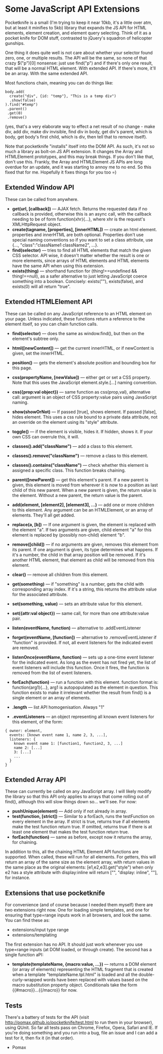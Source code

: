Some JavaScript API Extensions
==============================

Pocketknife is a small (I'm trying to keep it near 10kb, it's a little over atm, but at least it minifies to 5kb) library that expands the JS API for HTML elements, element creation, and element query selecting. Think of it as a pocket knife for DOM stuff, contrasted to jQuery's squadron of helicopter gunships.

One thing it does quite well is not care about whether your selector found zero, one, or multiple results. The API will be the same, so none of that crazy $("p")[0] nonsense: just use find("p") and if there's only one result, that will be a normal HTML element. With extended API. If there's more, it'll be an array. With the same extended API.

Most functions chain, meaning you can do things like:

    body.add(
      create("div", {id: "temp"}, "This is a temp div")
      .show(false)
    ).find("#temp")
     .parent()
     .get(0)
     .remove()

(yes, that's a very elaborate way to effect a net result of no change - make div, add div, make div invisible, find div in body, get div's parent, which is body, get body's first child, which is div, then tell that to remove itself).

Note that pocketknife "installs" itself into the DOM API. As such, it's not so much a library as bolt-on JS API extension. It changes the Array and HTMLElement prototypes, and this may break things. If you don't like that, don't use this. Frankly, the Array and HTMLElement JS APIs are long overdue for an update, and it was starting to annoy me to no end. So this fixed that for me. Hopefully it fixes things for you too =)

Extended Window API
-------------------

These can be called from anywhere.

* **get(url, [callback])** — AJAX fetch. Returns the requested data if no callback is provided, otherwise this is an async call, with the callback needing to be of form function(xhr){...}, where xhr is the request's XMLHttpRequest object.
* **create(tagname, [properties], [innerHTML])** — create an html element. properties and innerHTML are both optional. Properties don't use special naming conventions so if you want to set a class attribute, use {..., "class":"className1 className2", ...}.
* **find(selector)** — tries to find all HTML elements that match the given CSS selector. API wise, it doesn't matter whether the result is one or more elements, since arrays of HTML elements and HTML elements have the same API when using this extension.
* **exists(thing)** — shorthand function for (thing!==undefined && thing!==null), as a safer alternative to just letting JavaScript coerce something into a boolean. Concisely: exists(""), exists(false), and exists(0) will all return "true".

Extended HTMLElement API
------------------------

These can be called on any JavaScript reference to an HTML element on your page. Unless indicated, these functions return a reference to the element itself, so you can chain function calls.

* **find(selector)** — does the same as window.find(), but then on the element's subtree only.
* **html([newContent])** — get the current innerHTML, or if newContent is given, set the innerHTML.
* **position()** — gets the element's absolute position and bounding box for this page.
* **css(propertyName, [newValue])** — either get or set a CSS property. Note that this uses the JavaScript element.style.[...] naming convention.
* **css({prop:val object})** — same function as css(prop,val), alternative call: argument is an object of CSS property:value pairs using JavaScript naming.
* **show(showOrNot)** — If passed [true], shows element. If passed [false], hides element. This uses a css rule bound to a private data attribute, not an override on the element using its "style" attribute.
* **toggle()** — if the element is visible, hides it. If hidden, shows it. If your own CSS can overrule this, it will.
* **classes().add("className")** — add a class to this element.
* **classes().remove("className")** — remove a class to this element.
* **classes().contains("className")** — check whether this element is assigned a specific class. This function breaks chaining.

* **parent([newParent])** — get this element's parent. If a new parent is given, this element is moved from wherever it is now to a position as last child of this new parent. When a new parent is given, the return value is the element. Without a new parent, the return value is the parent.
* **add(element, [element2], [element3], ...)** — add one or more children to this element. Any argument can be an HTMLElement, or an array of elements. They'll all get added.
* **replace(a, [b])** — If one argument is given, the element is replaced with the element "a". If two arguments are given, child element "a" for this element is replaced by (possibly non-child) element "b".
* **remove([child])** — if no arguments are given, removes this element from its parent. If one argument is given, its type determines what happens. If it's a number, the child in that array position will be removed. If it's another HTML element, that element as child will be removed from this element.
* **clear()** — remove all children from this element.

* **get(something)** — if "something" is a number, gets the child with corresponding array index. If it's a string, this returns the attribute value for the associated attribute.
* **set(something, value)** — sets an attribute value for this element.
* **set({attr:val object})** — same call, for more than one attribute:value pair.

* **listen(eventName, function)** — alternative to .addEventListener
* **forget(eventName, [function])** — alternative to .removeEventListener if "function" is provided. If not, all event listeners for the indicated event are removed.
* **listenOnce(eventName, function)** — sets up a one-time event listener for the indicated event. As long as the event has not fired yet, the list of event listeners will include this function. Once it fires, the function is removed from the list of event listeners.
* **forEach(function)** — run a function with this element. function format is: function(arg1){...}, arg1 is autopopulated as the element in question. This function exists to make it irrelevant whether the result from find() is a single element or an array of elements.

* **.length** — list API homogenisation. Always "1"
* **.eventListeners** — an object representing all known event listeners for this element, of the form:

```
{ owner: element,
  events: [known event name 1, name 2, 3, ...],
  listeners: {
    known event name 1: [function1, function2, 3, ...]
    name 2: [...]
    3: [...]
    ...
  }
}
```

Extended Array API
------------------

These can currently be called on any JavaScript array. I will likely modify the library so that this API only applies to arrays that come rolling out of find(), although this will slow things down so... we'll see. For now:

* **pushUnique(element)** — Add only if not already in array.
* **test(function, [strict])** — Similar to a forEach, runs the testFunction on every element in the array. If strict is true, returns true if all elements make the test function return true. If omitted, returns true if there is at least one element that makes the test function return true.
* **forEach(function)** — same as before, except now it returns the array, for chaining.

In addition to this, all the chaining HTML Element API functions are supported. When called, these will run for all elements. For getters, this will return an array of the same size as the element array, with return values in the same place as the original elements: [e1,e2,e3].get("style") when only e2 has a style attribute with display:inline will return ["", "display: inline", ""], for instance.


Extensions that use pocketknife
-------------------------------

For convenience (and of course because I needed them myself) there are two extensions right now. One for loading simple templates, and one for ensuring that type=range inputs work in all browsers, and look the same. You can find these as:

* extensions/input type range
* extensions/templating

The first extension has no API. It should just work whenever you use type=range inputs (at DOM loaded, or through create). The second has a single function aPI:

* **template(templateName, {macro:value, ...})** — returns a DOM element (or array of elements) representing the HTML fragment that is created when a template "templateName.tpl.html" is loaded and all the double-curly-wrapped words have been replaced with values based on the macro substitution property object. Conditionals take the form {{#macro}}...{{/macro}} for now.

Tests
-----

There's a battery of tests for the API (visit http://pomax.github.io/pocketknife/test.html to run them in your browser), using QUnit. So far all tests pass on Chrome, Firefox, Opera, Safari and IE. If you're doing something and you run into a bug, file an issue and I can add a test for it, then fix it (in that order).

- Pomax
